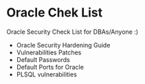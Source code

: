 Oracle Chek List
================

Oracle Security Check List for DBAs/Anyone :)

* Oracle Security Hardening Guide
* Vulnerabilities Patches
* Default Passwords
* Default Ports for Oracle
* PLSQL vulnerabilities
